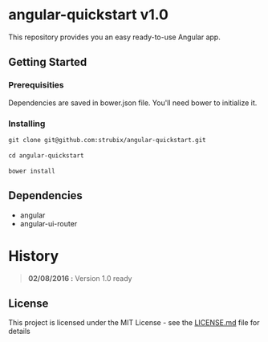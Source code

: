 # angular-quickstart v1.0

This repository provides you an easy ready-to-use Angular app. 

## Getting Started

### Prerequisities

Dependencies are saved in bower.json file. You'll need bower to initialize it.

### Installing

`git clone git@github.com:strubix/angular-quickstart.git` <br /><br />
`cd angular-quickstart` <br /><br />
`bower install`

## Dependencies

* angular
* angular-ui-router

# History
>**02/08/2016 :** Version 1.0 ready

## License

This project is licensed under the MIT License - see the [LICENSE.md](LICENSE.md) file for details